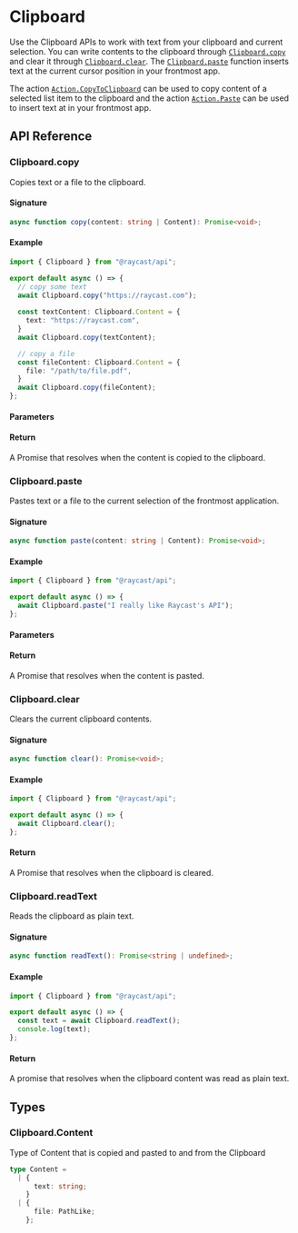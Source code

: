 # Clipboard

Use the Clipboard APIs to work with text from your clipboard and current selection. You can write contents to the clipboard through [`Clipboard.copy`](clipboard.md#clipboard.copy) and clear it through [`Clipboard.clear`](clipboard.md#clipboard.clear). The [`Clipboard.paste`](clipboard.md#clipboard.paste) function inserts text at the current cursor position in your frontmost app.

The action [`Action.CopyToClipboard`](user-interface/actions.md#action.copytoclipboard) can be used to copy content of a selected list item to the clipboard and the action [`Action.Paste`](user-interface/actions.md#action.paste) can be used to insert text at in your frontmost app.

## API Reference

### Clipboard.copy

Copies text or a file to the clipboard.

#### Signature

```typescript
async function copy(content: string | Content): Promise<void>;
```

#### Example

```typescript
import { Clipboard } from "@raycast/api";

export default async () => {
  // copy some text
  await Clipboard.copy("https://raycast.com");
  
  const textContent: Clipboard.Content = {
    text: "https://raycast.com",
  }
  await Clipboard.copy(textContent);

  // copy a file
  const fileContent: Clipboard.Content = {
    file: "/path/to/file.pdf",
  }
  await Clipboard.copy(fileContent);
};
```

#### Parameters

<FunctionParametersTableFromJSDoc name="Clipboard.copy" />

#### Return

A Promise that resolves when the content is copied to the clipboard.

### Clipboard.paste

Pastes text or a file to the current selection of the frontmost application.

#### Signature

```typescript
async function paste(content: string | Content): Promise<void>;
```

#### Example

```typescript
import { Clipboard } from "@raycast/api";

export default async () => {
  await Clipboard.paste("I really like Raycast's API");
};
```

#### Parameters

<FunctionParametersTableFromJSDoc name="Clipboard.paste" />

#### Return

A Promise that resolves when the content is pasted.

### Clipboard.clear

Clears the current clipboard contents.

#### Signature

```typescript
async function clear(): Promise<void>;
```

#### Example

```typescript
import { Clipboard } from "@raycast/api";

export default async () => {
  await Clipboard.clear();
};
```

#### Return

A Promise that resolves when the clipboard is cleared.

### Clipboard.readText

Reads the clipboard as plain text.

#### Signature

```typescript
async function readText(): Promise<string | undefined>;
```

#### Example

```typescript
import { Clipboard } from "@raycast/api";

export default async () => {
  const text = await Clipboard.readText();
  console.log(text);
};
```

#### Return

A promise that resolves when the clipboard content was read as plain text.

## Types

### Clipboard.Content

Type of Content that is copied and pasted to and from the Clipboard

```typescript
type Content =
  | {
      text: string;
    }
  | {
      file: PathLike;
    };
```
